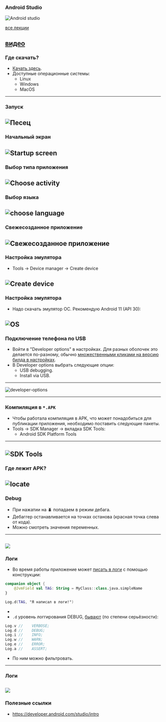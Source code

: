 ### Android Studio

![Android studio](assets/android-studio/logo.png)

[все лекции](https://github.com/dmitryweiner/android-lectures/blob/master/README.md)

[видео](https://youtu.be/DcP5jGnij1o)
---

### Где скачать?
* [Качать здесь](https://developer.android.com/studio#downloads).
* Доступные операционные системы:
  * Linux
  * Windows
  * MacOS
---
  
### Запуск
![Песец](assets/android-studio/startup.png)
---

### Начальный экран
![Startup screen](assets/android-studio/startup-2.png)
---

### Выбор типа приложения
![Choose activity](assets/android-studio/choose-activity.png)
---

### Выбор языка
![choose language](assets/android-studio/choose-language.png)
---

### Свежесозданное приложение
![Свежесозданное приложение](assets/android-studio/app.png)
---

### Настройка эмулятора
* Tools -> Device manager -> Create device

![Create device](assets/android-studio/device.png)
---

### Настройка эмулятора
* Надо скачать эмулятор ОС. Рекомендую Android 11 (API 30):

![OS](assets/android-studio/os.png)
---

### Подключение телефона по USB
* Войти в "Developer options" в настройках. Для разных оболочек это делается по-разному,
обычно [множественными кликами на версию билда в настройках](https://www.digitaltrends.com/mobile/how-to-get-developer-options-on-android/).
* В Developer options выбрать следующие опции:
  * USB debugging.
  * Install via USB.
---
  
![developer-options](assets/android-studio/developer-options.png)

---

### Компиляция в `*.APK`
* Чтобы работала компиляция в APK, что может понадобиться для публикации приложения,
необходимо поставить следующие пакеты.
* Tools -> SDK Manager -> вкладка SDK Tools:
  * Android SDK Platform Tools
---

![SDK Tools](assets/android-studio/sdk.png)
---

### Где лежит APK?
![locate](assets/android-studio/locate.png)
---

### Debug
* При нажатии на 🪲 попадаем в режим дебага.
* Дебаггер останавливается на точках останова (красная точка слева от кода).
* Можно смотреть значения переменных.
---

![](assets/android-studio/debug.png)
---

### Логи
* Во время работы приложение может [писать в логи](https://developer.android.com/reference/android/util/Log)
  с помощью конструкции:

```kotlin
companion object {
    @JvmField val TAG: String = MyClass::class.java.simpleName
}

Log.d(TAG, "Я написал в логи!")
```
* 
* `.d` уровень логгирования DEBUG, [бывают](https://developer.android.com/studio/debug/am-logcat#WriteLogs) (по степени серьёзности):
```kotlin
Log.v //    VERBOSE;
Log.d //    DEBUG;
Log.i //    INFO;
Log.w //    WARN;
Log.e //    ERROR;
Log.a //    ASSERT;
```
* По ним можно фильтровать.
---

### Логи
![](assets/android-studio/logs.png)
---

### Полезные ссылки
* https://developer.android.com/studio/intro
